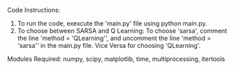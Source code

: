 Code Instructions:
1. To run the code, exexcute the 'main.py' file using python main.py.
2. To choose between SARSA and Q Learning:
	To choose 'sarsa', comment the line 'method = 'QLearning'', and uncomment the line 'method = 'sarsa'' in the main.py file.
	Vice Versa for choosing 'QLearning'.

Modules Required: numpy, scipy, matplotlib, time, multiprocessing, itertools

